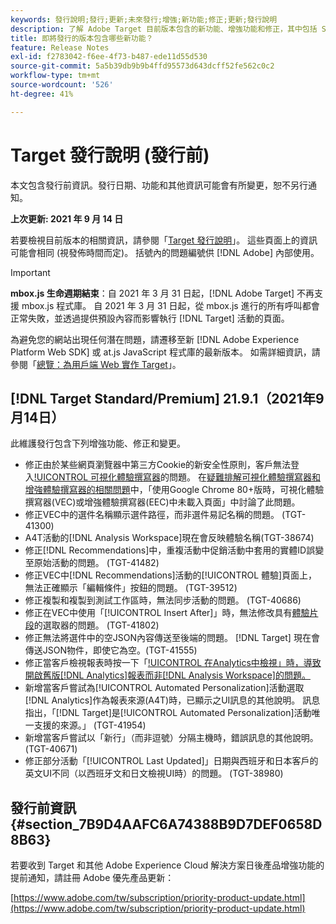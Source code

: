 ```yaml
---
keywords: 發行說明;發行;更新;未來發行;增強;新功能;修正;更新;發行說明
description: 了解 Adobe Target 目前版本包含的新功能、增強功能和修正，其中包括 SDK、API 和 JavaScript 程式庫。
title: 即將發行的版本包含哪些新功能？
feature: Release Notes
exl-id: f2783042-f6ee-4f73-b487-ede11d55d530
source-git-commit: 5a5b39db9b9b4ffd95573d643dcff52fe562c0c2
workflow-type: tm+mt
source-wordcount: '526'
ht-degree: 41%

---
```


# Target 發行說明 (發行前)

本文包含發行前資訊。發行日期、功能和其他資訊可能會有所變更，恕不另行通知。

**上次更新: 2021 年 9 月 14 日**

若要檢視目前版本的相關資訊，請參閱「[Target 發行說明](release-notes.md)」。 這些頁面上的資訊可能會相同 (視發佈時間而定)。 括號內的問題編號供 [!DNL Adobe] 內部使用。

>[!IMPORTANT]
>
>**mbox.js 生命週期結束**：自 2021 年 3 月 31 日起，[!DNL Adobe Target] 不再支援 mbox.js 程式庫。 自 2021 年 3 月 31 日起，從 mbox.js 進行的所有呼叫都會正常失敗，並透過提供預設內容而影響執行 [!DNL Target] 活動的頁面。
>
>為避免您的網站出現任何潛在問題，請遷移至新 [!DNL Adobe Experience Platform Web SDK] 或 at.js JavaScript 程式庫的最新版本。 如需詳細資訊，請參閱「[總覽：為用戶端 Web 實作 Target](/help/c-implementing-target/c-implementing-target-for-client-side-web/implement-target-for-client-side-web.md)」。

## [!DNL Target Standard/Premium] 21.9.1（2021年9月14日）

此維護發行包含下列增強功能、修正和變更。

* 修正由於某些網頁瀏覽器中第三方Cookie的新安全性原則，客戶無法登入[!UICONTROL 可視化體驗撰寫器](VEC)的問題。 在[疑難排解可視化體驗撰寫器和增強體驗撰寫器的相關問題](/help/c-experiences/c-visual-experience-composer/r-troubleshoot-composer/issues-related-to-the-visual-experience-composer-vec-and-enhanced-experience-composer-eec.md)中，「使用Google Chrome 80+版時，可視化體驗撰寫器(VEC)或增強體驗撰寫器(EEC)中未載入頁面」中討論了此問題。
* 修正VEC中的選件名稱顯示選件路徑，而非選件易記名稱的問題。 (TGT-41300)
* A4T活動的[!DNL Analysis Workspace]現在會反映體驗名稱(TGT-38674)
* 修正[!DNL Recommendations]中，重複活動中促銷活動中套用的實體ID誤變至原始活動的問題。 (TGT-41482)
* 修正VEC中[!DNL Recommendations]活動的[!UICONTROL 體驗]頁面上，無法正確顯示「編輯條件」按鈕的問題。 (TGT-39512)
* 修正複製和複製到測試工作區時，無法同步活動的問題。 (TGT-40686)
* 修正在VEC中使用「[!UICONTROL Insert After]」時，無法修改具有[體驗片段](/help/c-experiences/c-manage-content/aem-experience-fragments.md)的選取器的問題。 (TGT-41802)
* 修正無法將選件中的空JSON內容傳送至後端的問題。 [!DNL Target] 現在會傳送JSON物件，即使它為空。(TGT-41555)
* 修正當客戶檢視報表時按一下「[!UICONTROL 在Analytics中檢視」時，導致開啟舊版[!DNL Analytics]報表而非[!DNL Analysis Workspace]的問題。 ](TGT-41867)
* 新增當客戶嘗試為[!UICONTROL Automated Personalization]活動選取[!DNL Analytics]作為報表來源(A4T)時，已顯示之UI訊息的其他說明。 訊息指出，「[!DNL Target]是[!UICONTROL Automated Personalization]活動唯一支援的來源。」 (TGT-41954)
* 新增當客戶嘗試以「新行」（而非逗號）分隔主機時，錯誤訊息的其他說明。 (TGT-40671)
* 修正部分活動「[!UICONTROL Last Updated]」日期與西班牙和日本客戶的英文UI不同（以西班牙文和日文檢視UI時）的問題。 (TGT-38980)

## 發行前資訊 {#section_7B9D4AAFC6A74388B9D7DEF0658D8B63}

若要收到 Target 和其他 Adobe Experience Cloud 解決方案日後產品增強功能的提前通知，請註冊 Adobe 優先產品更新：

[https://www.adobe.com/tw/subscription/priority-product-update.html](https://www.adobe.com/tw/subscription/priority-product-update.html)

